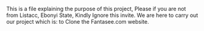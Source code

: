 This is a file explaining the purpose of this project, Please if you are not from Listacc, Ebonyi State, Kindly Ignore this invite.
We are here to carry out our project which is:
to Clone the Fantasee.com website. 
